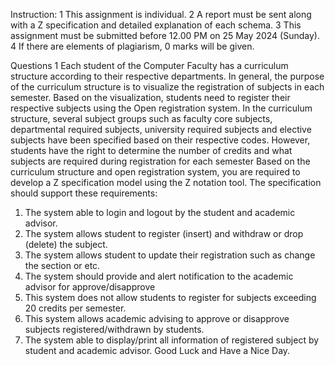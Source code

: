 Instruction:
1 This assignment is individual.
2 A report must be sent along with a Z specification and detailed explanation of each schema.
3 This assignment must be submitted before 12.00 PM on 25 May 2024 (Sunday).
4 If there are elements of plagiarism, 0 marks will be given.

Questions
1 Each student of the Computer Faculty has a curriculum structure according to their
respective departments. In general, the purpose of the curriculum structure is to visualize the
registration of subjects in each semester. Based on the visualization, students need to register
their respective subjects using the Open registration system.
In the curriculum structure, several subject groups such as faculty core subjects,
departmental required subjects, university required subjects and elective subjects have been
specified based on their respective codes. However, students have the right to determine the
number of credits and what subjects are required during registration for each semester
Based on the curriculum structure and open registration system, you are required to develop a
Z specification model using the Z notation tool. The specification should support these
requirements:
1. The system able to login and logout by the student and academic advisor.
2. The system allows student to register (insert) and withdraw or drop (delete) the subject.
3. The system allows student to update their registration such as change the section or etc.
4. The system should provide and alert notification to the academic advisor for
approve/disapprove
5. This system does not allow students to register for subjects exceeding 20 credits per semester.
6. This system allows academic advising to approve or disapprove subjects registered/withdrawn
by students.
7. The system able to display/print all information of registered subject by student and academic
advisor.
Good Luck and Have a Nice Day.
